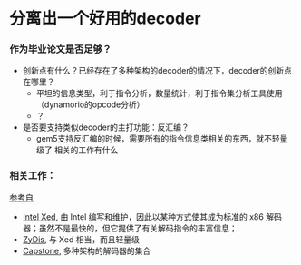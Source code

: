 # 分离出一个好用的decoder

### 作为毕业论文是否足够？
- 创新点有什么？已经存在了多种架构的decoder的情况下，decoder的创新点在哪里？
  - 平坦的信息类型，利于指令分析，数量统计，利于指令集分析工具使用（dynamorio的opcode分析）
  - ？
- 是否要支持类似decoder的主打功能：反汇编？
  - gem5支持反汇编的时候，需要所有的指令信息类相关的东西，就不轻量级了
相关的工作有什么

### 相关工作：
[参考自](https://hvmi.github.io/blog/2020/11/04/bddisasm.html)

- [Intel Xed](https://intelxed.github.io/), 由 Intel 编写和维护，因此以某种方式使其成为标准的 x86 解码器；虽然不是最快的，但它提供了有关解码指令的丰富信息；
- [ZyDis](https://github.com/zyantific/zydis), 与 Xed 相当，而且轻量级
- [Capstone](https://github.com/capstone-engine/capstone/tree/next), 多种架构的解码器的集合



